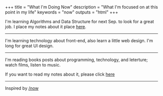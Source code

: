 +++
title = "What I'm Doing Now"
description = "What I'm focused on at this point in my life"
keywords = "now"
outputs = "html"
+++

I'm learning Algorithms and Data Structure for next Sep. to look for a great job. I place my notes about it place [here](https://wiki.yidajiabei.xyz/ads).

---

I'm learning technology about front-end, also learn a little web design. I'm long for great UI design.

---

I'm reading books posts about programming, technology, and leterture; watch films, listen to music.

If you want to read my notes about it, please click [here](https://note.yidajiabei.xyz)

---

Inspired by [/now](https://nownownow.com/about)
